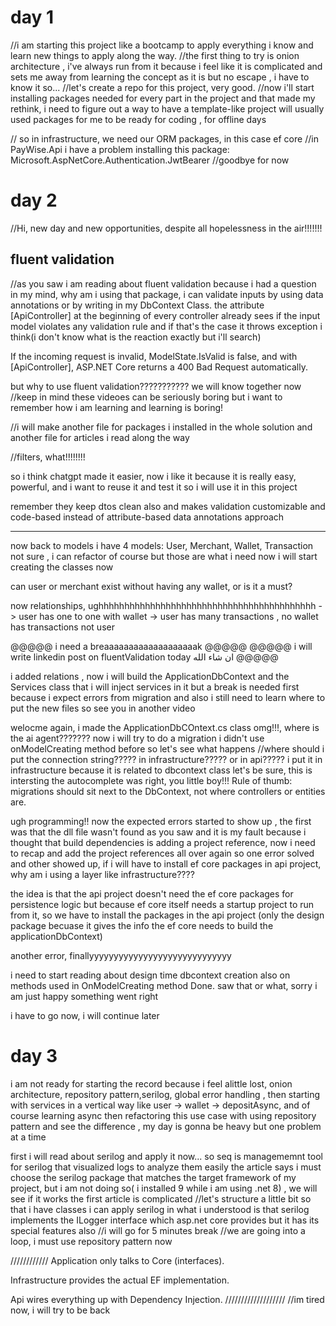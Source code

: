 ﻿# day 1
//i am starting this project like a bootcamp to apply everything i know and learn new things to apply along the way.
//the first thing to try is onion architecture , i've always run from it because i feel like it is complicated and sets me away from 
 learning the concept as it is but no escape , i have to know it so...
//let's create a repo for this project, very good.
//now i'll start installing packages needed for every part in the project and that made my rethink, i need to figure out a way to have a 
 template-like project will usually used packages for me to be ready for coding , for offline days
 
 // so in infrastructure, we need our ORM packages, in this case ef core
 //in PayWise.Api i have a problem installing this package: Microsoft.AspNetCore.Authentication.JwtBearer
 //goodbye for now

 # day 2 
 //Hi, new day and new opportunities, despite all hopelessness in the air!!!!!!!
 

## fluent validation
//as you saw i am reading about fluent validation because i had a question in my mind, why am i using that package, i can validate inputs by using 
  data annotations or by writing in my DbContext Class. the attribute [ApiController] at the beginning of every controller already sees if the input
  model violates any validation rule and if that's the case it throws exception i think(i don't know what is the reaction exactly but i'll search)

If the incoming request is invalid, ModelState.IsValid is false, and with [ApiController], ASP.NET Core returns a 400 Bad Request automatically.

  but why to use fluent validation??????????? we will know together now
  //keep in mind these videoes can be seriously boring but i want to remember how i am learning and learning is boring!

  //i will make another file for packages i installed in the whole solution and another file for articles i read along the way 

  //filters, what!!!!!!!!

so i think chatgpt made it easier, now i like it because it is really easy, powerful, and i want to reuse it and test it so i will use
 it in this project

 remember they keep dtos clean also and makes validation customizable and code-based instead of attribute-based data annotations approach

 -------
 now back to models
 i have 4 models: User, Merchant, Wallet, Transaction 
 not sure , i can refactor of course but those are what i need now
 i will start creating the classes now

 can user or merchant exist without having any wallet, or is it a must?

 now relationships, ughhhhhhhhhhhhhhhhhhhhhhhhhhhhhhhhhhhhhhhhhh
 -> user has one to one with wallet
 -> user has many transactions , no wallet has transactions not user

 @@@@@ i need a breaaaaaaaaaaaaaaaaaaak @@@@@
 @@@@@ i will write linkedin post on fluentValidation today ان شاء الله @@@@@

 i added relations , now i will build the ApplicationDbContext and the Services class that i will inject services in it but a break is needed
  first because i expect errors from migration and also i still need to learn where to put the new files so see you in another video

welocme again, i made the ApplicationDbCOntext.cs class  omg!!!, where is the ai agent???????
now i will try to do a migration i didn't use onModelCreating method before so let's see what happens
//where should i put the connection string????? in infrastructure????? or in api?????
i put it in infrastructure because it is related to dbcontext class
let's be sure, this is intersting
the autocomplete was right, you little boy!!!
Rule of thumb: migrations should sit next to the DbContext, not where controllers or entities are.

ugh programming!!
now the expected errors started to show up , the first was that the dll file wasn't found as you saw and 
 it is my fault because i thought that build dependencies is adding a project reference, now i need to recap and add the project 
 references all over again
so one error solved and other showed up, if i will have to install ef core packages in api project, why am i using a layer like infrastructure????

the idea is that the api project doesn't need the ef core packages for persistence logic but because ef core itself needs a startup
 project to run from it, so we have to install the packages in the api project (only the design package becuase it gives the info the ef
  core needs to build the applicationDbContext)

another error, finallyyyyyyyyyyyyyyyyyyyyyyyyyyyyy

i need to start reading about design time dbcontext creation
also on methods used in OnModelCreating method
Done. saw that or what, sorry i am just happy something went right
 
i have to go now, i will continue later

# day 3
i am not ready for starting the record because i feel alittle lost, onion architecture, repository pattern,serilog, global error handling , then 
 starting with services in a vertical way like user -> wallet -> depositAsync, and of course learning async
 then refactoring this use case with using  repository pattern and see the difference , my day is gonna be heavy but one problem at a time

 first i will read about serilog and apply it now...
 so seq is managememnt tool for serilog that visualized logs to analyze them easily
 the article says i must choose the serilog package that matches the target framework of my project, but i am not doing so( i installed 9 while i am using .net 8)
 , we will see if it works
 the first article is complicated
 //let's structure a little bit so that i have classes i can apply serilog in
 what i understood is that serilog implements the ILogger interface which asp.net core provides but it has its special features also 
 //i will go for 5 minutes break
 //we are going into a loop, i must use repository pattern now 

 ////////////
 Application only talks to Core (interfaces).

Infrastructure provides the actual EF implementation.

Api wires everything up with Dependency Injection.
///////////////////
//im tired now, i will try to be back